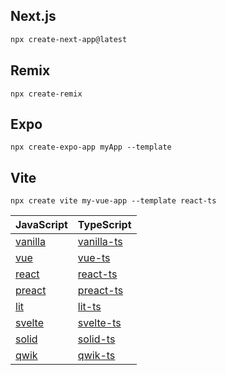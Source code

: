 ## Next.js

```bash
npx create-next-app@latest
```

## Remix

```
npx create-remix
```

## Expo

```
npx create-expo-app myApp --template
```

## Vite

```
npx create vite my-vue-app --template react-ts
```

| JavaScript                          | TypeScript                                |
| ----------------------------------- | ----------------------------------------- |
| [vanilla](https://vite.new/vanilla) | [vanilla-ts](https://vite.new/vanilla-ts) |
| [vue](https://vite.new/vue)         | [vue-ts](https://vite.new/vue-ts)         |
| [react](https://vite.new/react)     | [react-ts](https://vite.new/react-ts)     |
| [preact](https://vite.new/preact)   | [preact-ts](https://vite.new/preact-ts)   |
| [lit](https://vite.new/lit)         | [lit-ts](https://vite.new/lit-ts)         |
| [svelte](https://vite.new/svelte)   | [svelte-ts](https://vite.new/svelte-ts)   |
| [solid](https://vite.new/solid)     | [solid-ts](https://vite.new/solid-ts)     |
| [qwik](https://vite.new/qwik)       | [qwik-ts](https://vite.new/qwik-ts)       |

